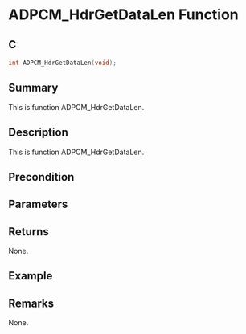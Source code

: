 # ADPCM_HdrGetDataLen Function

## C

```c
int ADPCM_HdrGetDataLen(void);
```

## Summary
This is function ADPCM_HdrGetDataLen.

## Description
This is function ADPCM_HdrGetDataLen.

## Precondition

## Parameters

## Returns
None.

## Example

## Remarks
None.